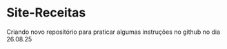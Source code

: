 # Site-Receitas
Criando novo repositório para praticar algumas instruções no github no dia 26.08.25
